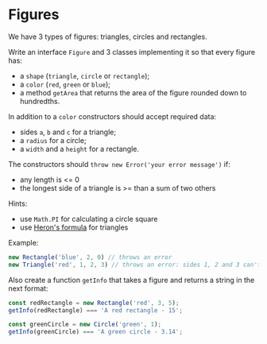 # Figures

We have 3 types of figures: triangles, circles and rectangles.

Write an interface `Figure` and 3 classes implementing it so that every figure
has:

- a `shape` (`triangle`, `circle` or `rectangle`);
- a `color` (`red`, `green` or `blue`);
- a method `getArea` that returns the area of the figure rounded down to
hundredths.

In addition to a `color` constructors should accept required data:

- sides `a`, `b` and `c` for a triangle;
- a `radius` for a circle;
- a `width` and a `height` for a rectangle.

The constructors should `throw new Error('your error message')` if:

- any length is <= 0
- the longest side of a triangle is >= than a sum of two others

Hints:

- use `Math.PI` for calculating a circle square
- use [Heron's formula](https://en.wikipedia.org/wiki/Heron%27s_formula) for triangles

Example:

```typescript
new Rectangle('blue', 2, 0) // throws an error
new Triangle('red', 1, 2, 3) // throws an error: sides 1, 2 and 3 can't form a triangle
```

Also create a function `getInfo` that takes a figure and returns a string in the
next format:

```typescript
const redRectangle = new Rectangle('red', 3, 5);
getInfo(redRectangle) === 'A red rectangle - 15';

const greenCircle = new Circle('green', 1);
getInfo(greenCircle) === 'A green circle - 3.14';
```
